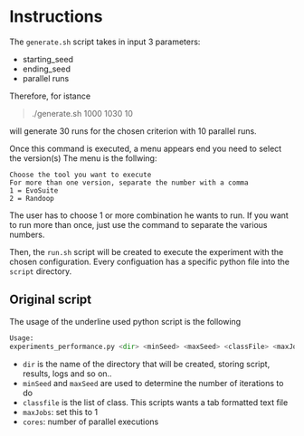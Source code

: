 # Instructions

The `generate.sh` script takes in input 3 parameters:

* starting_seed
* ending_seed
* parallel runs

Therefore, for istance 

> ./generate.sh 1000 1030 10

will generate 30 runs for the chosen criterion with 10 parallel runs.

Once this command is executed, a menu appears end you need to select the version(s)
The menu is the follwing:

```
Choose the tool you want to execute
For more than one version, separate the number with a comma
1 = EvoSuite
2 = Randoop
```

The user has to choose 1 or more combination he wants to run.
If you want to run more than once, just use the command to separate the various numbers.

Then, the `run.sh` script will be created to execute the experiment with the chosen configuration. 
Every configuation has a specific python file into the `script` directory.

## Original script
The usage of the underline used python script is the following

```python
Usage:
experiments_performance.py <dir> <minSeed> <maxSeed> <classFile> <maxJobs> <cores>
```

* `dir` is the name of the directory that will be created, storing script, results, logs and so on..
* `minSeed` and `maxSeed` are used to determine the number of iterations to do
* `classfile` is the list of class. This scripts wants a tab formatted text file
* `maxJobs`: set this to 1
* `cores`: number of parallel executions
